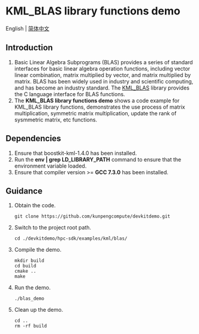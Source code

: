 # **KML_BLAS library functions demo**

English | [简体中文](README.md)

## Introduction

1. Basic Linear Algebra Subprograms (BLAS) provides a series of standard interfaces for basic linear algebra operation
   functions, including vector linear combination, matrix multiplied by vector, and matrix multiplied by matrix. BLAS
   has been widely used in industry and scientific computing, and has become an industry standard.
   The [KML_BLAS](https://www.hikunpeng.com/document/detail/en/kunpengaccel/math-lib/devg-kml/kunpengaccel_kml_16_0012.html)
   library provides the C language interface for BLAS functions.
2. The **KML_BLAS library functions demo** shows a code example for KML_BLAS library functions, demonstrates   the use process of matrix multiplication, symmetric matrix multiplication, update the rank of sysmmetric matrix, etc functions.

## Dependencies

1. Ensure that boostkit-kml-1.4.0 has been installed.
2. Run the **env | grep LD_LIBRARY_PATH** command to ensure that the environment variable loaded.
3. Ensure that compiler version >= **GCC 7.3.0** has been installed.

## Guidance

1. Obtain the code.

   ```shell
   git clone https://github.com/kunpengcompute/devkitdemo.git
   ```

2. Switch to the project root path.

   ```shell
   cd ./devkitdemo/hpc-sdk/examples/kml/blas/
   ```

3. Compile the demo.

   ```shell
   mkdir build
   cd build
   cmake ..
   make
   ```

4. Run the demo.

   ```shell
   ./blas_demo
   ```

5. Clean up the demo.

   ```shell
   cd ..
   rm -rf build
   ```